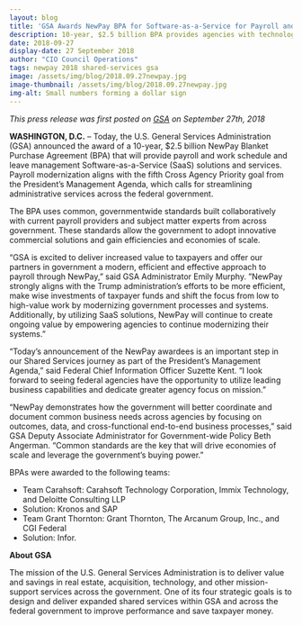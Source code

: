 ```yaml
---
layout: blog
title: 'GSA Awards NewPay BPA for Software-as-a-Service for Payroll and Work Schedule and Leave Management'
description: 10-year, $2.5 billion BPA provides agencies with technology and services to modernize and improve payroll processing across government
date: 2018-09-27
display-date: 27 September 2018
author: "CIO Council Operations"
tags: newpay 2018 shared-services gsa  
image: /assets/img/blog/2018.09.27newpay.jpg
image-thumbnail: /assets/img/blog/2018.09.27newpay.jpg
img-alt: Small numbers forming a dollar sign
---
```


_This press release was first posted on [GSA](https://www.gsa.gov/about-us/newsroom/news-releases/gsa-awards-newpay-bpa-for-softwareasaservice-for-payroll-and-work-schedule-and-leave-management) on September 27th, 2018_

**WASHINGTON, D.C.** – Today, the U.S. General Services Administration (GSA) announced the award of a 10-year, $2.5 billion NewPay Blanket Purchase Agreement (BPA) that will provide payroll and work schedule and leave management Software-as-a-Service (SaaS) solutions and services. Payroll modernization aligns with the fifth Cross Agency Priority goal from the President’s Management Agenda, which calls for streamlining administrative services across the federal government.

The BPA uses common, governmentwide standards built collaboratively with current payroll providers and subject matter experts from across government. These standards allow the government to adopt innovative commercial solutions and gain efficiencies and economies of scale.

“GSA is excited to deliver increased value to taxpayers and offer our partners in government a modern, efficient and effective approach to payroll through NewPay,” said GSA Administrator Emily Murphy. ”NewPay strongly aligns with the Trump administration’s efforts to be more efficient, make wise investments of taxpayer funds and shift the focus from low to high-value work by modernizing government processes and systems. Additionally, by utilizing SaaS solutions, NewPay will continue to create ongoing value by empowering agencies to continue modernizing their systems.”

“Today’s announcement of the NewPay awardees is an important step in our Shared Services journey as part of the President’s Management Agenda,” said Federal Chief Information Officer Suzette Kent. “I look forward to seeing federal agencies have the opportunity to utilize leading business capabilities and dedicate greater agency focus on mission.”

“NewPay demonstrates how the government will better coordinate and document common business needs across agencies by focusing on outcomes, data, and cross-functional end-to-end business processes,” said GSA Deputy Associate Administrator for Government-wide Policy Beth Angerman. “Common standards are the key that will drive economies of scale and leverage the government’s buying power.”

BPAs were awarded to the following teams:

* Team Carahsoft: Carahsoft Technology Corporation, Immix Technology, and Deloitte Consulting LLP
* Solution: Kronos and SAP
* Team Grant Thornton: Grant Thornton, The Arcanum Group, Inc., and CGI Federal 
* Solution: Infor.

**About GSA**

The mission of the U.S. General Services Administration is to deliver value and savings in real estate, acquisition, technology, and other mission-support services across the government. One of its four strategic goals is to design and deliver expanded shared services within GSA and across the federal government to improve performance and save taxpayer money.
